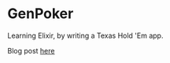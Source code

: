 # GenPoker

Learning Elixir, by writing a Texas Hold 'Em app.

Blog post [here](http://blog.tokafish.com/playing-poker-with-elixir-part-1/)

